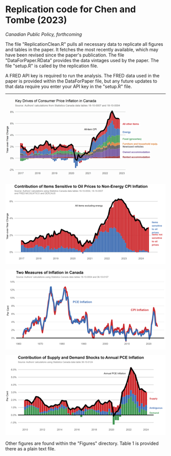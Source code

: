 # Replication code for Chen and Tombe (2023)

*Canadian Public Policy, forthcoming*

The file "ReplicationClean.R" pulls all necessary data to replicate all figures and tables in the paper. It fetches the most recently available, which may have been revised since the paper's publication. The file "DataForPaper.RData" provides the data vintages used by the paper. The file "setup.R" is called by the replication file.

A FRED API key is required to run the analysis. The FRED data used in the paper is provided within the DataForPaper file, but any future updates to that data require you enter your API key in the "setup.R" file.

---

![](Figures/Figure1.png)

![](Figures/Figure2.png)

![](Figures/Figure3.png)

![](Figures/Figure5a.png)

Other figures are found within the "Figures" directory. Table 1 is provided there as a plain text file.
